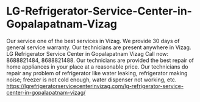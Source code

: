 # LG-Refrigerator-Service-Center-in-Gopalapatnam-Vizag
 Our service one of the best services in Vizag. We provide 30 days of general service warranty. Our technicians are present anywhere in Vizag. LG Refrigerator Service Center in Gopalapatnam Vizag Call now: 8688821484, 8688821488. Our technicians are provided the best repair of home appliances in your place at a reasonable price. Our technicians do repair any problem of refrigerator like water leaking, refrigerator making noise; freezer is not cold enough, water dispenser not working, etc. https://lgrefrigeratorservicecenterinvizag.com/lg-refrigerator-service-center-in-gopalapatnam-vizag/
